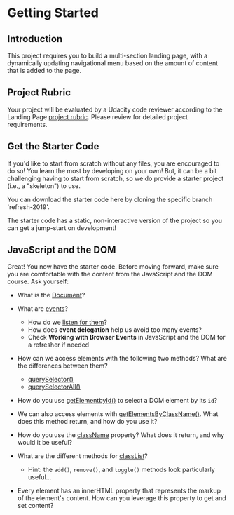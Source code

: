 # Getting Started
## Introduction
This project requires you to build a multi-section landing page, with a dynamically updating navigational menu based on the amount of content that is added to the page.


## Project Rubric
Your project will be evaluated by a Udacity code reviewer according to the Landing Page [project rubric](./Landing-Page-rubric.pdf). Please review for detailed project requirements.


## Get the Starter Code
If you'd like to start from scratch without any files, you are encouraged to do so! You learn the most by developing on your own! But, it can be a bit challenging having to start from scratch, so we do provide a starter project (i.e., a "skeleton") to use.

You can download the starter code here by cloning the specific branch 'refresh-2019'.

The starter code has a static, non-interactive version of the project so you can get a jump-start on development!


## JavaScript and the DOM
Great! You now have the starter code. Before moving forward, make sure you are comfortable with the content from the JavaScript and the DOM course. Ask yourself:

* What is the [Document](https://developer.mozilla.org/en-US/docs/Web/API/Document)?
* What are [events](https://developer.mozilla.org/en-US/docs/Web/API/Event)?
  * How do we [listen for them](https://developer.mozilla.org/en-US/docs/Web/API/EventTarget/addEventListener)?
  * How does **event delegation** help us avoid too many events?
  * Check **Working with Browser Events** in JavaScript and the DOM for a refresher if needed
  
* How can we access elements with the following two methods? What are the differences between them?
  * [querySelector()](https://developer.mozilla.org/en-US/docs/Web/API/Document/querySelector)
  * [querySelectorAll()](https://developer.mozilla.org/en-US/docs/Web/API/Document/querySelectorAll)
  
* How do you use [getElementbyId()](https://developer.mozilla.org/en-US/docs/Web/API/Document/getElementById) to select a DOM element by its `id`?
* We can also access elements with [getElementsByClassName()](https://developer.mozilla.org/en-US/docs/Web/API/Document/getElementsByClassName). What does this method return, and how do you use it?
* How do you use the [className](https://developer.mozilla.org/en-US/docs/Web/API/Element/className) property? What does it return, and why would it be useful?
* What are the different methods for [classList](https://developer.mozilla.org/en-US/docs/Web/API/Element/classList#Methods)?
  * Hint: the `add()`, `remove()`, and `toggle()` methods look particularly useful...
* Every element has an innerHTML property that represents the markup of the element's content. How can you leverage this property to get and set content?

